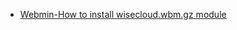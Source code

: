 * [Webmin-How to install wisecloud.wbm.gz module](https://github.com/ivan0124/my-study/wiki/Webmin-How-to-install-wisecloud-module)

